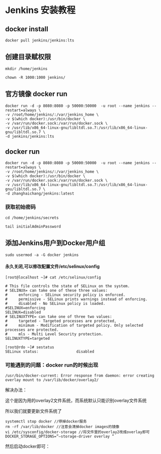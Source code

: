 # Jenkins 安装教程

## docker install 

```
docker pull jenkins/jenkins:lts
```

## 创建目录赋权限 

```
mkdir /home/jenkins 

chown -R 1000:1000 jenkins/ 
```

## 官方镜像 docker run

```
docker run -d -p 8080:8080 -p 50000:50000  -u root --name jenkins --restart=always \
-v /root/home/jenkins/:/var/jenkins_home \
-v $(which docker):/usr/bin/docker \
-v /var/run/docker.sock:/var/run/docker.sock \
-v /usr/lib/x86_64-linux-gnu/libltdl.so.7:/usr/lib/x86_64-linux-gnu/libltdl.so.7 \
-d jenkins/jenkins:lts
```

## docker run

```
docker run -d -p 8080:8080 -p 50000:50000  -u root --name jenkins --restart=always \
-v /root/home/jenkins/:/var/jenkins_home \
-v $(which docker):/usr/bin/docker \
-v /var/run/docker.sock:/var/run/docker.sock \
-v /usr/lib/x86_64-linux-gnu/libltdl.so.7:/usr/lib/x86_64-linux-gnu/libltdl.so.7 \
-d zhanghaichang/jenkins:latest
```

### 获取初始密码

```
cd /home/jenkins/secrets 

tail initialAdminPassword 
```

## 添加Jenkins用户到Docker用户组

```
sudo usermod -a -G docker jenkins

```

#### 永久关闭,可以修改配置文件/etc/selinux/config

```
[root@localhost ~]# cat /etc/selinux/config   

# This file controls the state of SELinux on the system.  
# SELINUX= can take one of these three values:  
#     enforcing - SELinux security policy is enforced.  
#     permissive - SELinux prints warnings instead of enforcing.  
#     disabled - No SELinux policy is loaded.  
#SELINUX=enforcing  
SELINUX=disabled  
# SELINUXTYPE= can take one of three two values:  
#     targeted - Targeted processes are protected,  
#     minimum - Modification of targeted policy. Only selected processes are protected.   
#     mls - Multi Level Security protection.  
SELINUXTYPE=targeted

[root@rdo ~]# sestatus  
SELinux status:                 disabled
```


### 可能遇到的问题：docker run的时候出现 
```
/usr/bin/docker-current: Error response from daemon: error creating overlay mount to /var/lib/docker/overlay2/
```

解决办法： 

这个是因为用的overlay2文件系统，而系统默认只能识别overlay文件系统

所以我们就要更新文件系统了 
```
systemctl stop docker //停掉docker服务 
rm -rf /var/lib/docker //注意会清掉docker images的镜像 
vi /etc/sysconfig/docker-storage //将文件里的overlay2改成overlay即可 
DOCKER_STORAGE_OPTIONS=”–storage-driver overlay ” 
```
然后启动docker即可：

```systemctl start docker
```
